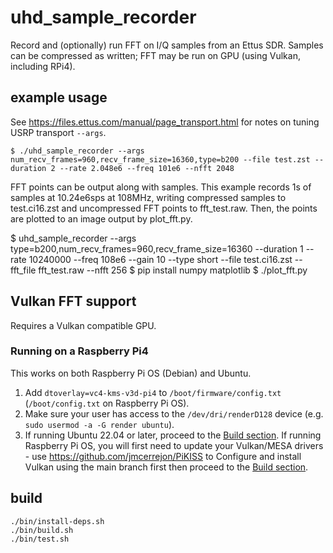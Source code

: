 # uhd_sample_recorder

Record and (optionally) run FFT on I/Q samples from an Ettus SDR. Samples can be compressed as written; FFT may be run on GPU (using Vulkan, including RPi4).

## example usage

See https://files.ettus.com/manual/page_transport.html for notes on tuning USRP transport ```--args```.

```
$ ./uhd_sample_recorder --args num_recv_frames=960,recv_frame_size=16360,type=b200 --file test.zst --duration 2 --rate 2.048e6 --freq 101e6 --nfft 2048
```

FFT points can be output along with samples. This example records 1s of samples at 10.24e6sps at 108MHz, writing compressed samples to test.ci16.zst and uncompressed FFT points to fft_test.raw.  Then, the points are plotted to an image output by plot_fft.py.

$ uhd_sample_recorder --args type=b200,num_recv_frames=960,recv_frame_size=16360 --duration 1 --rate 10240000 --freq 108e6 --gain 10 --type short --file test.ci16.zst --fft_file fft_test.raw --nfft 256
$ pip install numpy matplotlib
$ ./plot_fft.py

## Vulkan FFT support

Requires a Vulkan compatible GPU.

### Running on a Raspberry Pi4

This works on both Raspberry Pi OS (Debian) and Ubuntu.

1. Add `dtoverlay=vc4-kms-v3d-pi4` to `/boot/firmware/config.txt` (`/boot/config.txt` on Raspberry Pi OS).
2. Make sure your user has access to the ```/dev/dri/renderD128``` device (e.g. ```sudo usermod -a -G render ubuntu```).
3. If running Ubuntu 22.04 or later, proceed to the [Build section](#build). If running Raspberry Pi OS, you will first need to update your Vulkan/MESA drivers - use https://github.com/jmcerrejon/PiKISS to Configure and install Vulkan using the main branch first then proceed to the [Build section](#build).

## build

```
./bin/install-deps.sh
./bin/build.sh
./bin/test.sh
```
